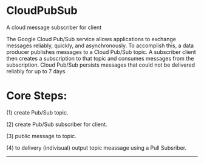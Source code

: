 # CloudPubSub
A cloud message subscriber for client

The Google Cloud Pub/Sub service allows applications to exchange messages reliably, quickly, and asynchronously. To accomplish this, a data producer publishes messages to a Cloud Pub/Sub topic. A subscriber client then creates a subscription to that topic and consumes messages from the subscription. Cloud Pub/Sub persists messages that could not be delivered reliably for up to 7 days.

# Core Steps:

(1) create Pub/Sub topic.

(2) create Pub/Sub subscriber for client.

(3) public message to topic.

(4) to delivery (indivisual) output topic meassage using a Pull Subsriber.

-----


